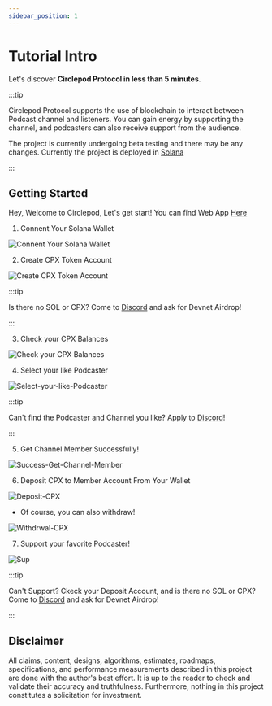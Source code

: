 ```yaml
---
sidebar_position: 1
---
```


# Tutorial Intro

Let's discover **Circlepod Protocol in less than 5 minutes**.

:::tip

Circlepod Protocol supports the use of blockchain to interact between Podcast channel and listeners. You can gain energy by supporting the channel, and podcasters can also receive support from the audience.

The project is currently undergoing beta testing and there may be any changes. Currently the project is deployed in [Solana](https://solana.com/)

:::

## Getting Started

Hey, Welcome to Circlepod, Let's get start!
You can find Web App [Here](/docs/links)

1. Connent Your Solana Wallet

![Connent Your Solana Wallet](/img/tutorial/Connent-Your-Solana-Wallet.png)

2. Create CPX Token Account

![Create CPX Token Account](/img/tutorial/Create-CPX-Token-Account.png)

:::tip

Is there no SOL or CPX? Come to [Discord](https://discord.gg/4rTM9tRV8s) and ask for Devnet Airdrop!

:::

3. Check your CPX Balances

![Check your CPX Balances](/img/tutorial/Look-for-your-CPX-Balances.png)

4. Select your like Podcaster

![Select-your-like-Podcaster](/img/tutorial/Select-your-like-Podcaster.png)

:::tip

Can't find the Podcaster and Channel you like? Apply to [Discord](https://discord.gg/6ACR6uDJTC)!

:::

5. Get Channel Member Successfully!

![Success-Get-Channel-Member](/img/tutorial/Success-Get-Channel-Member.png)

6. Deposit CPX to Member Account From Your Wallet

![Deposit-CPX](/img/tutorial/Deposit-CPX.png)

* Of course, you can also withdraw!

![Withdrwal-CPX](/img/tutorial/Withdrwal-CPX.png)

7. Support your favorite Podcaster!

![Sup](/img/tutorial/Sup.png)

:::tip

Can't Support? Ckeck your Deposit Account, and is there no SOL or CPX? Come to [Discord](https://discord.gg/4rTM9tRV8s) and ask for Devnet Airdrop!

:::

## Disclaimer

All claims, content, designs, algorithms, estimates, roadmaps, specifications, and performance measurements described in this project are done with the author's best effort. It is up to the reader to check and validate their accuracy and truthfulness. Furthermore, nothing in this project constitutes a solicitation for investment.
